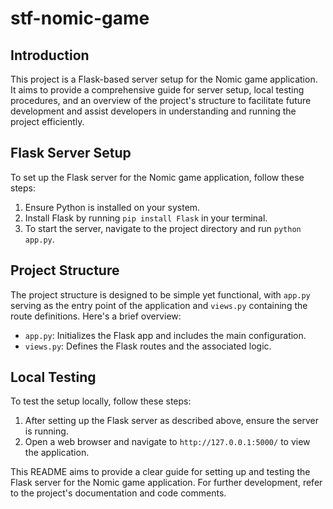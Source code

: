 # stf-nomic-game

## Introduction
This project is a Flask-based server setup for the Nomic game application. It aims to provide a comprehensive guide for server setup, local testing procedures, and an overview of the project's structure to facilitate future development and assist developers in understanding and running the project efficiently.

## Flask Server Setup
To set up the Flask server for the Nomic game application, follow these steps:

1. Ensure Python is installed on your system.
2. Install Flask by running `pip install Flask` in your terminal.
3. To start the server, navigate to the project directory and run `python app.py`.

## Project Structure
The project structure is designed to be simple yet functional, with `app.py` serving as the entry point of the application and `views.py` containing the route definitions. Here's a brief overview:

- `app.py`: Initializes the Flask app and includes the main configuration.
- `views.py`: Defines the Flask routes and the associated logic.

## Local Testing
To test the setup locally, follow these steps:

1. After setting up the Flask server as described above, ensure the server is running.
2. Open a web browser and navigate to `http://127.0.0.1:5000/` to view the application.

This README aims to provide a clear guide for setting up and testing the Flask server for the Nomic game application. For further development, refer to the project's documentation and code comments.